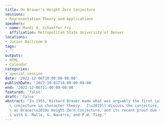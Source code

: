 ```yaml
---
title: On Brauer's Height Zero Conjecture
sessions:
- Representation Theory and Applications
speakers:
- name: Mandi A. Schaeffer Fry
  affiliation: Metropolitan State University of Denver
locations:
- Junior Ballroom D
tags:
- ''
outputs:
- HTML
- Calendar
categories:
- special-session
date: '2022-12-06T10:00:00-08:00'
publishDate: '2022-10-01T10:00:00-08:00'
end: '2022-12-06T11:00:00-08:00'
featured: 'false'
draft: 'false'
abstract: "In 1955, Richard Brauer made what was arguably the first \u201Clocal-global\u201D\
  \ conjecture in character theory.  I\u2019ll discuss the conjecture, often known\
  \ as Brauer\u2019s Height Zero Conjecture, and its recent proof due to joint work\
  \ with G. Malle, G. Navarro, and P.H. Tiep."
---
```

